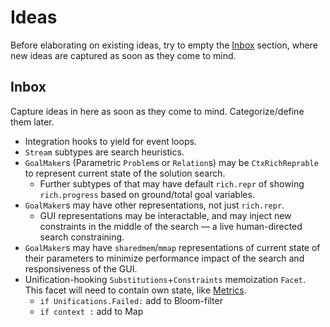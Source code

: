 
# Ideas

Before elaborating on existing ideas, try to empty the [Inbox](#Inbox) section,
where new ideas are captured as soon as they come to mind.

## Inbox

Capture ideas in here as soon as they come to mind.  Categorize/define them later.

 - Integration hooks to yield for event loops.
 - `Stream` subtypes are search heuristics.
 - `GoalMaker`s (Parametric `Problem`s or `Relation`s) may be `CtxRichReprable`
   to represent current state of the solution search.
    - Further subtypes of that may have default `rich.repr` of showing
      `rich.progress` based on ground/total goal variables.
 - `GoalMaker`s may have other representations, not just `rich.repr`.
    - GUI representations may be interactable, and may inject new constraints
      in the middle of the search — a live human-directed search constraining.
 - `GoalMaker`s may have `sharedmem`/`mmap` representations of current state
   of their parameters to minimize performance impact of the search and
   responsiveness of the GUI.
 - Unification-hooking `Substitutions`+`Constraints` memoization `Facet`.
   This facet will need to contain own state, like [Metrics](src/python/pyata/types/_3_12.py#Facet).
   - ``if Unifications.Failed:`` add to Bloom-filter
   - ``if context :`` add to Map
